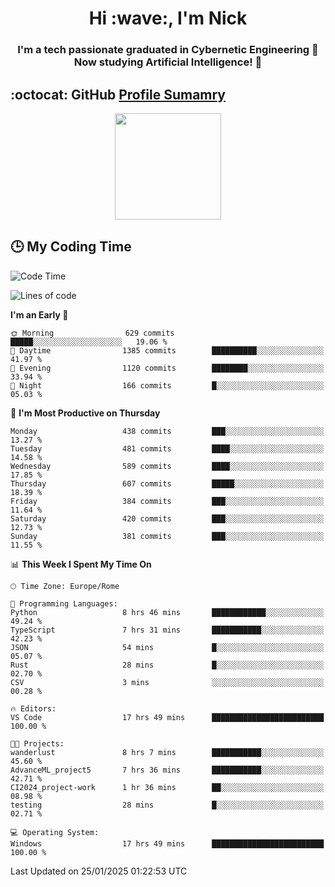 <h1 align="center">Hi :wave:, I'm Nick</h1>

<h3 align="center">I'm a tech passionate graduated in Cybernetic Engineering 🤖<br>
Now studying Artificial Intelligence! 🧠</h3>


## :octocat: GitHub <a href="https://github.com/vn7n24fzkq/github-profile-summary-cards">Profile Sumamry</a>

<p align="center">
   <img style="height:170px;display:inline-block"  src="http://github-profile-summary-cards.vercel.app/api/cards/profile-details?username=CodeClimberNT&theme=github_dark" />
<!--    <img style="height:170px;display:inline-block"  src="http://github-profile-summary-cards.vercel.app/api/cards/repos-per-language?username=CodeClimberNT&theme=github_dark&exclude=" /> -->
</p>

 ## :clock3: My Coding Time 
 
<!--START_SECTION:waka-->
![Code Time](http://img.shields.io/badge/Code%20Time-435%20hrs%2036%20mins-blue)

![Lines of code](https://img.shields.io/badge/From%20Hello%20World%20I%27ve%20Written-4.1%20million%20lines%20of%20code-blue)

**I'm an Early 🐤** 

```text
🌞 Morning                629 commits         █████░░░░░░░░░░░░░░░░░░░░   19.06 % 
🌆 Daytime                1385 commits        ██████████░░░░░░░░░░░░░░░   41.97 % 
🌃 Evening                1120 commits        ████████░░░░░░░░░░░░░░░░░   33.94 % 
🌙 Night                  166 commits         █░░░░░░░░░░░░░░░░░░░░░░░░   05.03 % 
```
📅 **I'm Most Productive on Thursday** 

```text
Monday                   438 commits         ███░░░░░░░░░░░░░░░░░░░░░░   13.27 % 
Tuesday                  481 commits         ████░░░░░░░░░░░░░░░░░░░░░   14.58 % 
Wednesday                589 commits         ████░░░░░░░░░░░░░░░░░░░░░   17.85 % 
Thursday                 607 commits         █████░░░░░░░░░░░░░░░░░░░░   18.39 % 
Friday                   384 commits         ███░░░░░░░░░░░░░░░░░░░░░░   11.64 % 
Saturday                 420 commits         ███░░░░░░░░░░░░░░░░░░░░░░   12.73 % 
Sunday                   381 commits         ███░░░░░░░░░░░░░░░░░░░░░░   11.55 % 
```


📊 **This Week I Spent My Time On** 

```text
🕑︎ Time Zone: Europe/Rome

💬 Programming Languages: 
Python                   8 hrs 46 mins       ████████████░░░░░░░░░░░░░   49.24 % 
TypeScript               7 hrs 31 mins       ███████████░░░░░░░░░░░░░░   42.23 % 
JSON                     54 mins             █░░░░░░░░░░░░░░░░░░░░░░░░   05.07 % 
Rust                     28 mins             █░░░░░░░░░░░░░░░░░░░░░░░░   02.70 % 
CSV                      3 mins              ░░░░░░░░░░░░░░░░░░░░░░░░░   00.28 % 

🔥 Editors: 
VS Code                  17 hrs 49 mins      █████████████████████████   100.00 % 

🐱‍💻 Projects: 
wanderlust               8 hrs 7 mins        ███████████░░░░░░░░░░░░░░   45.60 % 
AdvanceML_project5       7 hrs 36 mins       ███████████░░░░░░░░░░░░░░   42.71 % 
CI2024_project-work      1 hr 36 mins        ██░░░░░░░░░░░░░░░░░░░░░░░   08.98 % 
testing                  28 mins             █░░░░░░░░░░░░░░░░░░░░░░░░   02.71 % 

💻 Operating System: 
Windows                  17 hrs 49 mins      █████████████████████████   100.00 % 
```


 Last Updated on 25/01/2025 01:22:53 UTC
<!--END_SECTION:waka-->

